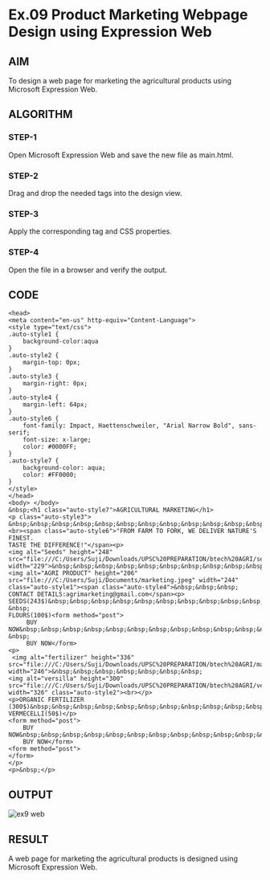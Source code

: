 # Ex.09 Product Marketing Webpage Design using Expression Web
## AIM
  To design a web page for marketing the agricultural products using Microsoft Expression Web.

## ALGORITHM
### STEP-1
  Open Microsoft Expression Web and save the new file as main.html.

### STEP-2
  Drag and drop the needed tags into the design view.

### STEP-3
  Apply the corresponding tag and CSS properties.

### STEP-4
  Open the file in a browser and verify the output.
  
## CODE
```
<head>
<meta content="en-us" http-equiv="Content-Language">
<style type="text/css">
.auto-style1 {
	background-color:aqua
}
.auto-style2 {
	margin-top: 0px;
}
.auto-style3 {
	margin-right: 0px;
}
.auto-style4 {
	margin-left: 64px;
}
.auto-style6 {
	font-family: Impact, Haettenschweiler, "Arial Narrow Bold", sans-serif;
	font-size: x-large;
	color: #0000FF;
}
.auto-style7 {
	background-color: aqua;
	color: #FF0000;
}
</style>
</head>
<body> </body>
&nbsp;<h1 class="auto-style7">AGRICULTURAL MARKETING</h1>
<p class="auto-style3">
&nbsp;&nbsp;&nbsp;&nbsp;&nbsp;&nbsp;&nbsp;&nbsp;&nbsp;&nbsp;&nbsp;&nbsp;&nbsp;&nbsp;&nbsp;&nbsp;&nbsp;&nbsp;&nbsp;&nbsp;&nbsp;&nbsp;&nbsp;
<br><span class="auto-style6">"FROM FARM TO FORK, WE DELIVER NATURE'S FINEST. 
TASTE THE DIFFERENCE!"</span><p>
<img alt="Seeds" height="248" src="file:///C:/Users/Suji/Downloads/UPSC%20PREPARATION/btech%20AGRI/seeds.jpg" width="229">&nbsp;&nbsp;&nbsp;&nbsp;&nbsp;&nbsp;&nbsp;&nbsp;&nbsp;&nbsp;&nbsp;&nbsp;&nbsp;&nbsp;&nbsp;&nbsp; <img alt="AGRI PRODUCT" height="206" src="file:///C:/Users/Suji/Documents/marketing.jpeg" width="244" class="auto-style1"><span class="auto-style4">&nbsp;&nbsp;&nbsp;
CONTACT DETAILS:agrimarketing@gmail.com</span><p>
SEEDS(243$)&nbsp;&nbsp;&nbsp;&nbsp;&nbsp;&nbsp;&nbsp;&nbsp;&nbsp;&nbsp;&nbsp;&nbsp;&nbsp;&nbsp;&nbsp;&nbsp;&nbsp;&nbsp;&nbsp;&nbsp;&nbsp;&nbsp;&nbsp;&nbsp;&nbsp;&nbsp;&nbsp;&nbsp;&nbsp;&nbsp;&nbsp;&nbsp;&nbsp;&nbsp;&nbsp;&nbsp;&nbsp;&nbsp;&nbsp;&nbsp;&nbsp;&nbsp;&nbsp; &nbsp; 
FLOURS(100$)<form method="post">
	 BUY NOW&nbsp;&nbsp;&nbsp;&nbsp;&nbsp;&nbsp;&nbsp;&nbsp;&nbsp;&nbsp;&nbsp;&nbsp;&nbsp;&nbsp;&nbsp;&nbsp;&nbsp;&nbsp;&nbsp;&nbsp;&nbsp;&nbsp;&nbsp;&nbsp;&nbsp;&nbsp;&nbsp;&nbsp;&nbsp;&nbsp;&nbsp;&nbsp;&nbsp;&nbsp;&nbsp;&nbsp;&nbsp;&nbsp;&nbsp;&nbsp;&nbsp;&nbsp;&nbsp;&nbsp;&nbsp;&nbsp;&nbsp;&nbsp; &nbsp; 
	 BUY NOW</form>
<p>
 <img alt="fertilizer" height="336" src="file:///C:/Users/Suji/Downloads/UPSC%20PREPARATION/btech%20AGRI/marketing4.jpg" width="246">&nbsp;&nbsp;&nbsp;&nbsp;&nbsp;&nbsp;&nbsp; 
<img alt="versilla" height="300" src="file:///C:/Users/Suji/Downloads/UPSC%20PREPARATION/btech%20AGRI/vermiselli.jpg" width="326" class="auto-style2"><br></p>
<p>ORGANIC FERTILIZER (300$)&nbsp;&nbsp;&nbsp;&nbsp;&nbsp;&nbsp;&nbsp;&nbsp;&nbsp;&nbsp;&nbsp;&nbsp;&nbsp;&nbsp;&nbsp;&nbsp;&nbsp;&nbsp;&nbsp;&nbsp;&nbsp;&nbsp;&nbsp; 
VERMECELLI(50$)</p>
<form method="post">
	BUY NOW&nbsp;&nbsp;&nbsp;&nbsp;&nbsp;&nbsp;&nbsp;&nbsp;&nbsp;&nbsp;&nbsp;&nbsp;&nbsp;&nbsp;&nbsp;&nbsp;&nbsp;&nbsp;&nbsp;&nbsp;&nbsp;&nbsp;&nbsp;&nbsp;&nbsp;&nbsp;&nbsp;&nbsp;&nbsp;&nbsp;&nbsp;&nbsp;&nbsp;&nbsp;&nbsp;&nbsp;&nbsp;&nbsp;&nbsp;&nbsp;&nbsp;&nbsp;&nbsp;&nbsp;&nbsp;&nbsp;&nbsp;&nbsp;&nbsp;&nbsp;&nbsp;&nbsp;&nbsp;&nbsp;&nbsp;&nbsp; 
	BUY NOW</form>
<form method="post">
</form>
</p>
<p>&nbsp;</p>
```
## OUTPUT
![ex9 web](https://github.com/Harinikrishnamoorthy14/Ex09_Web-Design/assets/127816514/f0465946-db17-4b83-a953-744d00c9ce06)


## RESULT
  A web page for marketing the agricultural products is designed using Microsoft Expression Web.
